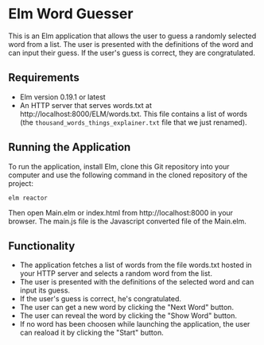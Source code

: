 # Elm Word Guesser

This is an Elm application that allows the user to guess a randomly selected word from a list. The user is presented with the definitions of the word and can input their guess. If the user's guess is correct, they are congratulated.

## Requirements

* Elm version 0.19.1 or latest
* An HTTP server that serves words.txt at http://localhost:8000/ELM/words.txt. This file contains a list of words (the `thousand_words_things_explainer.txt` file that we just renamed).

## Running the Application

To run the application, install Elm, clone this Git repository into your computer and use the following command in the cloned repository of the project:

`elm reactor`

Then open Main.elm or index.html from http://localhost:8000 in your browser. The main.js file is the Javascript converted file of the Main.elm.

## Functionality

* The application fetches a list of words from the file words.txt hosted in your HTTP server and selects a random word from the list.
* The user is presented with the definitions of the selected word and can input its guess.
* If the user's guess is correct, he's congratulated.
* The user can get a new word by clicking the "Next Word" button.
* The user can reveal the word by clicking the "Show Word" button.
* If no word has been choosen while launching the application, the user can reaload it by clicking the "Start" button.


